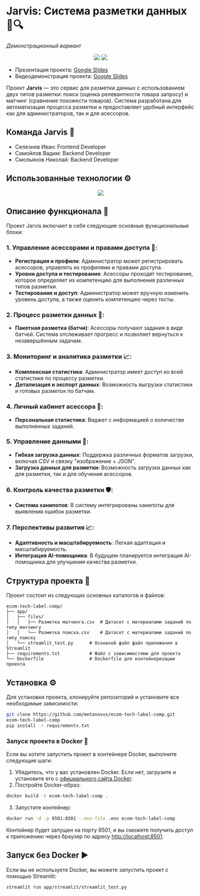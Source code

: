 # Jarvis: Система разметки данных 🧠🔍
*Демонстрационный вариант*

<p align="center">
    <img src="https://github.com/user-attachments/assets/a0b30c79-8150-4d81-8b15-d8f70837950e"/>
    <img src="https://github.com/user-attachments/assets/1ca7204e-7ea6-4b71-8b60-463ce6bbccf5"/>
</p>

* Презентация проекта: [Google Slides](https://docs.google.com/presentation/d/1SL5l4pMNIuPIMnzLr272B43lWurdWsky/edit#slide=id.p1)
* Видеодемонстрация проекта: [Google Slides](https://docs.google.com/presentation/d/1SL5l4pMNIuPIMnzLr272B43lWurdWsky/edit#slide=id.p6)

Проект **Jarvis** — это сервис для разметки данных с использованием двух типов разметки: поиск (оценка релевантности товара запросу) и матчинг (сравнение похожести товаров). Система разработана для автоматизации процесса разметки и предоставляет удобный интерфейс как для администраторов, так и для асессоров.

## Команда Jarvis 👥

* Селезнев Иван: Frontend Developer
* Самойлов Вадим: Backend Developer
* Смольянов Николай: Backend Developer

## Использованные технологии ⚙️
<p align="center">
  <a href="https://go-skill-icons.vercel.app/">
    <img src="https://go-skill-icons.vercel.app/api/icons?i=linux,python,pycharm,supabase,postgres,docker,streamlit,pandas,sqlalchemy&theme=dark"/>
  </a>
</p>

## Описание функционала 🚀

Проект Jarvis включает в себя следующие основные функциональные блоки:

### 1. Управление асессорами и правами доступа 📕:
- **Регистрация и профили**: Администратор может регистрировать асессоров, управлять их профилями и правами доступа.
- **Уровни доступа и тестирование**: Асессоры проходят тестирование, которое определяет их компетенцию для выполнения различных типов разметки.
- **Тестирование и доступ**: Администратор может вручную изменить уровень доступа, а также оценить компетенцию через тесты.

### 2. Процесс разметки данных 📝:
- **Пакетная разметка (батчи)**: Асессоры получают задания в виде батчей. Система отслеживает прогресс и позволяет вернуться к незавершённым задачам.

### 3. Мониторинг и аналитика разметки 📈:
- **Комплексная статистика**: Администратор имеет доступ ко всей статистике по процессу разметки.
- **Детализация и экспорт данных**: Возможность выгрузки статистики и готовых разметок по батчам.

### 4. Личный кабинет асессора 👤:
- **Персональная статистика**: Виджет с информацией о количестве выполненных заданий.

### 5. Управление данными 📁:
- **Гибкая загрузка данных**: Поддержка различных форматов загрузки, включая CSV и связку "изображение + JSON".
- **Загрузка данных для разметки**: Возможность загрузки данных как для разметки, так и для обучения асессоров.

### 6. Контроль качества разметки 🛡️:
- **Система ханипотов**: В систему интегрированы ханипоты для выявления ошибок разметки.

### 7. Перспективы развития 📈:
- **Адаптивность и масштабируемость**: Легкая адаптация и масштабируемость.
- **Интеграция AI-помощника**: В будущем планируется интеграция AI-помощника для улучшения качества разметки.

## Структура проекта 📂

Проект состоит из следующих основных каталогов и файлов:

```
ecom-tech-label-comp/
├── app/
│   ├── files/
│   │   ├── Разметка матчинга.csv  # Датасет с материалами заданий по типу матчингу
│   │   └── Разметка поиска.csv    # Датасет с материалами заданий по типу поиску
│   └── streamlit_test.py      # Основной файл файл приложения в Streamlit
├── requirements.txt           # Файл с зависимостями для проекта
└── Dockerfile                 # Dockerfile для контейнеризации проекта
``` 

## Установка ⚙️

Для установки проекта, клонируйте репозиторий и установите все необходимые зависимости:

```bash
git clone https://github.com/metanovus/ecom-tech-label-comp.git
ecom-tech-label-comp
pip install -r requirements.txt
```

### Запуск проекта в Docker 🐳

Если вы хотите запустить проект в контейнере Docker, выполните следующие шаги:

1. Убедитесь, что у вас установлен Docker. Если нет, загрузите и установите его с [официального сайта Docker](https://www.docker.com/get-started).
2. Постройте Docker-образ:

```bash
docker build -t ecom-tech-label-comp .
```

3. Запустите контейнер:

```bash
docker run -d -p 8501:8501 --env-file .env ecom-tech-label-comp
```

Контейнер будет запущен на порту 8501, и вы сможете получить доступ к приложению через браузер по адресу [http://localhost:8501](http://localhost:8501).

## Запуск без Docker ▶️

Если вы не используете Docker, вы можете запустить проект с помощью Streamlit:

```bash
streamlit run app/streamlit/streamlit_test.py
```
